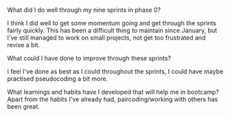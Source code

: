 What did I do well through my nine sprints in phase 0?

I think I did well to get some momentum going and get through the sprints fairly quickly. This has been a difficult thing to maintain since January, but I've still managed to work on small projects, not get too frustrated and revise a bit.


What could I have done to improve through these sprints?

I feel I've done as best as I could throughout the sprints, I could have maybe practised pseudocoding a bit more.


What learnings and habits have I developed that will help me in bootcamp?
Apart from the habits I've already had, paircoding/working with others has been great. 